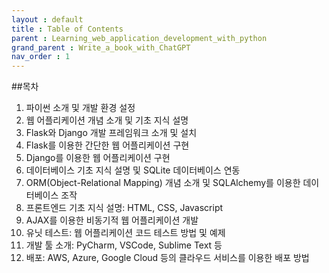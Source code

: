 ```yaml
---
layout : default
title : Table of Contents
parent : Learning_web_application_development_with_python
grand_parent : Write_a_book_with_ChatGPT
nav_order : 1
---
```


##목차

1. 파이썬 소개 및 개발 환경 설정
2. 웹 어플리케이션 개념 소개 및 기초 지식 설명
3. Flask와 Django 개발 프레임워크 소개 및 설치
4. Flask를 이용한 간단한 웹 어플리케이션 구현
5. Django를 이용한 웹 어플리케이션 구현
6. 데이터베이스 기초 지식 설명 및 SQLite 데이터베이스 연동
7. ORM(Object-Relational Mapping) 개념 소개 및 SQLAlchemy를 이용한 데이터베이스 조작
8. 프론트엔드 기초 지식 설명: HTML, CSS, Javascript
9. AJAX를 이용한 비동기적 웹 어플리케이션 개발
10. 유닛 테스트: 웹 어플리케이션 코드 테스트 방법 및 예제
11. 개발 툴 소개: PyCharm, VSCode, Sublime Text 등
12. 배포: AWS, Azure, Google Cloud 등의 클라우드 서비스를 이용한 배포 방법